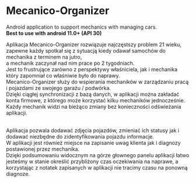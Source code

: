 # Mecanico-Organizer
Android application to support mechanics with managing cars.<br>
<b>Best to use with android 11.0+ (API 30)</b>

Aplikacja Mecanico-Organizer rozwiązuje najczęstszy problem 21 wieku, <br>
zapewne każdy spotkał się z sytuacją kiedy odawał samochów do mechanika z terminem na jutro, <br> a mechanik zaczynał nad nim prace po 2 tygodniach. <br>
Jest to frustrujące zarówno z perspektywy właśniciela, jak i mechanika który zapomniał co właśniwie było do naprawy. <br>
Mecanico-Organizer służy do wspierania mechaników w zarządzaniu pracą i pojazdami ze swojego garażu / podwórka. <br>
Dzięki ciągłej synchronizacji z bazą danych, w aplikacji można zakładać konta firmowe, z którego może korzystać kilku mechaników jednocześnie. <br>
Każdy mechanik widzi na bieżąco zmiany bez konieczności odświeżania aplikacji. <br><br>

Aplikacja pozwala dodawać zdjęcia pojazdów, zmieniać ich statusy jak i dodawać niezbędne do zidentyfikowania pojazdu informacje. <br>
W aplikacji jest również miejsce na zapisanie uwag klienta jak i diagnozy postawionej przez mechanika. <br>
Dzięki podsumowaniu widocznym na górze głownego panelu aplikacji łatwo jesteśmy w stanie określić przybliżony czas oczekiwania na naprawe, 
a korzystając z notatek zapisanych w aplikacji nie tracimy czasu na ponowną diagnoze. <br>
